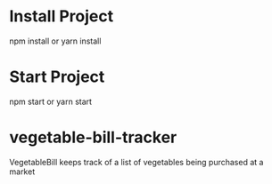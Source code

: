# Install Project
npm install or yarn install

# Start Project
npm start or yarn start

# vegetable-bill-tracker
VegetableBill keeps track of a list of vegetables being purchased at a market
